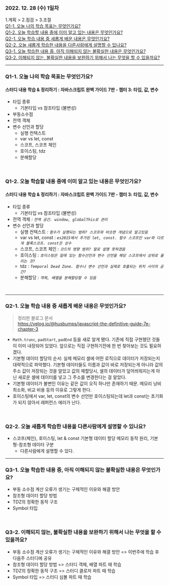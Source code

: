 ### 2022. 12. 28 (수) 1일차

1.계획 > 2.점검 > 3.조절  
[Q1-1. 오늘 나의 학습 목표는 무엇인가요?](#q1-1-오늘-나의-학습-목표는-무엇인가요)  
[Q1-2. 오늘 학습할 내용 중에 이미 알고 있는 내용은 무엇인가요?](#q1-2-오늘-학습할-내용-중에-이미-알고-있는-내용은-무엇인가요)  
[Q2-1. 오늘 학습 내용 중 새롭게 배운 내용은 무엇인가요?](#q2-1-오늘-학습-내용-중-새롭게-배운-내용은-무엇인가요)  
[Q2-2. 오늘 새롭게 학습한 내용을 다른사람에게 설명할 수 있나요?](#q2-2-오늘-새롭게-학습한-내용을-다른사람에게-설명할-수-있나요)  
[Q3-1. 오늘 학습한 내용 중, 아직 이해되지 않는 불확실한 내용은 무엇인가요?](#q3-1-오늘-학습한-내용-중-아직-이해되지-않는-불확실한-내용은-무엇인가요)  
[Q3-2. 이해되지 않는, 불확실한 내용을 보완하기 위해서 나는 무엇을 할 수 있을까요?](#q3-2-이해되지-않는-불확실한-내용을-보완하기-위해서-나는-무엇을-할-수-있을까요)

<hr>

### Q1-1. 오늘 나의 학습 목표는 무엇인가요?

#### 스터디 내용 학습 & 정리하기 : 자바스크립트 완벽 가이드 7판 - 챕터 3: 타입, 값, 변수

- 타입 종류
  - 기본타입 vs 참조타입 (불변성)
- 부동소수점
- 전역 객체
- 변수 선언과 할당
  - 실행 컨텍스트
  - var vs let, const
  - 스코프, 스코프 체인
  - 호이스팅, tdz
  - 분해할당

<br>

### Q1-2. 오늘 학습할 내용 중에 이미 알고 있는 내용은 무엇인가요?

#### 스터디 내용 학습 & 정리하기 : 자바스크립트 완벽 가이드 7판 - 챕터 3: 타입, 값, 변수

- 타입 종류
  - 기본타입 vs 참조타입 (불변성)
- 전역 객체 _: `전역 공간. window, globalThis로 관리`_
- 변수 선언과 할당
  - 실행 컨텍스트 _: `함수가 실행되는 범위? 스코프와 비슷한 개념으로 알고있음`_
  - var vs let, const _: `es2015에서 추가된 let, const. 함수 스코프인 var와 다르게 블록스코프. const은 상수`_
  - 스코프, 스코프 체인 _: `코드의 영향 범위? 말로 설명 못하겠음`_
  - 호이스팅 _: `호이스팅은 밑에 있는 함수선언과 변수 선언을 해당 스코프에서 상위로 올리는 것?`_
  - tdz _: `Temporal Dead Zone. 함수나 변수 선언과 실제로 호출되는 위치 사이의 공간?`_
  - 분해할당 _: `객체, 배열을 분해할당할 수 있음`_

<br>
<hr>

### Q2-1. 오늘 학습 내용 중 새롭게 배운 내용은 무엇인가요?

> 정리한 블로그 문서  
> https://velog.io/@husbumps/javascript-the-definitive-guide-7e-chapter-3

- `Math.trunc`, `padStart`, `padEnd` 등을 새로 알게 됐다. 기존에 직접 구현했던 것들이 이미 내장되어 있었다. 앞으로는 직접 구현하기전에 한 번 찾아보는 것도 필요하겠다.
- 기본형 데이터 할당의 순서: 실제 메모리 셀에 어떤 로직으로 데이터가 저장되는지 대략적으로 파악했다. 기본형 데이터들도 이름과 값이 바로 저장되는게 아니라 값의 주소 값이 저장되는 것을 알았고 값의 재할당시, 셀의 데이터가 덮어씌워지는게 아닌 새로운 셀에 데이터를 넣고 그 주소를 변경한다는 걸 알았다.
- 기본형 데이터가 불변인 이유는 같은 값이 오직 하나만 존재하기 때문. 메모리 낭비 최소화, 비교 비용 등의 이유로 그렇게 한다.
- 호이스팅에서 var, let, const의 변수 선언만 호이스팅되는데 let과 const는 초기화가 되지 않아서 레퍼런스 에러가 난다.

<br>

### Q2-2. 오늘 새롭게 학습한 내용을 다른사람에게 설명할 수 있나요?

- 스코프(체인), 호이스팅, let & const 기본형 데이터 할당 메모리 동작 원리, 기본형-참조형 데이터 구분
  - 다른사람에게 설명할 수 있다.

<hr>

### Q3-1. 오늘 학습한 내용 중, 아직 이해되지 않는 불확실한 내용은 무엇인가요?

- 부동 소수점 계산 오류가 생기는 구체적인 이유와 해결 방안
- 참조형 데이터 할당 방법
- TDZ의 정확한 동작 구조
- Symbol 타입

<br>

### Q3-2. 이해되지 않는, 불확실한 내용을 보완하기 위해서 나는 무엇을 할 수 있을까요?

- 부동 소수점 계산 오류가 생기는 구체적인 이유와 해결 방안 => 이번주에 학습 후 다음주 스터디에 공유
- 참조형 데이터 할당 방법 => 스터디 객체, 배열 파트 때 학습
- TDZ의 정확한 동작 구조 => 스터디 클로저 파트 때 학습
- Symbol 타입 => 스터디 심볼 파트 때 학습
